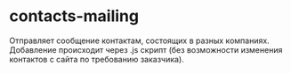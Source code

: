 # contacts-mailing
Отправляет сообщение контактам, состоящих в разных компаниях.
Добавление происходит через .js скрипт (без возможности изменения контактов с сайта по требованию заказчика).
